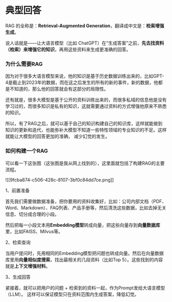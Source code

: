 # 典型回答


RAG 的全称是：**Retrieval-Augmented Generation**，翻译成中文是：**检索增强生成**。  



说人话就是——让大语言模型（比如 ChatGPT）在“生成答案”之前，**先去找资料（检索）来增强它的知识**，再用这些资料来生成更准确的回答。  



### 为什么需要RAG


因为对于很多大语言模型来说，他的知识是基于历史数据训练出来的，比如GPT-4是截止到2023年的数据，而在这之后发生的所有的新的事件，新的数据，他都是不知道的，那么他的回答就会有这部分的局限性。



还有就是，很多大模型是基于公开的资料训练出来的，而很多私域的信息他是没有学习过的，而很多知识是私有的知识，这就需要通过资料的方式增强他原来不熟悉的知识。



所以，有了RAG之后，就可以基于自己的知识构建自己的知识库，这样就能做到知识的更新和迭代，也能弥补大模型不知道一些特性领域的专业知识的不足。这样就能让大模型的回答更加的准确， 减少幻觉的发生。



### 如何构建一个RAG


可以看一下这张图（这张图是我从网上找到的），这里面就包括了构建RAG的主要流程。



![[9fcba874-c506-428c-8107-3bf0c84dd7ce.png]]





1、前置准备



首先我们需要做数据准备，把你要用的资料收集好，比如：公司内部文档（PDF、Word、Markdown）、FAQ列表、产品手册等，然后清洗这些数据，比如去掉无关信息、切分成合理的小段。



然后把每一小段文本用**Embedding模型**转成向量，把这些向量存到**向量数据库**里，比如FAISS、Milvus等。



2、检索查询



当用户提问时，先用相同的Embedding模型把问题也转成向量。然后在向量数据库里用**向量相似度搜索**，找出最相关的几段资料（比如Top 5）。这些找到的内容就是**上下文增强材料**。



3、生成回答



紧接着，就可以把用户的问题 + 检索到的资料一起，作为Prompt发给大语言模型（LLM）。 这样可以保证模型只在资料范围内生成答案，降低幻觉。